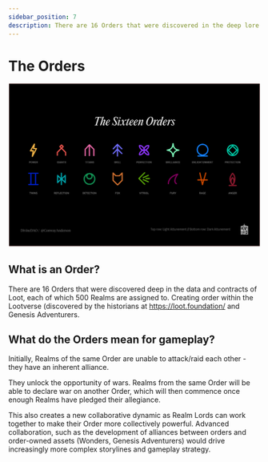```yaml
---
sidebar_position: 7
description: There are 16 Orders that were discovered in the deep lore of Loot, each of which 500 Realms are assigned to.
---
```


# The Orders

![The Orders](static/img/order.png)

## What is an Order?

There are 16 Orders that were discovered deep in the data and contracts of Loot, each of which 500 Realms are assigned to. Creating order within the Lootverse (discovered by the historians at https://loot.foundation/ and Genesis Adventurers.


## What do the Orders mean for gameplay?

Initially, Realms of the same Order are unable to attack/raid each other - they have an inherent alliance.

They unlock the opportunity of wars. Realms from the same Order will be able to declare war on another Order, which will then commence once enough Realms have pledged their allegiance.

This also creates a new collaborative dynamic as Realm Lords can work together to make their Order more collectively powerful. Advanced collaboration, such as the development of alliances between orders and order-owned assets (Wonders, Genesis Adventurers) would drive increasingly more complex storylines and gameplay strategy.
